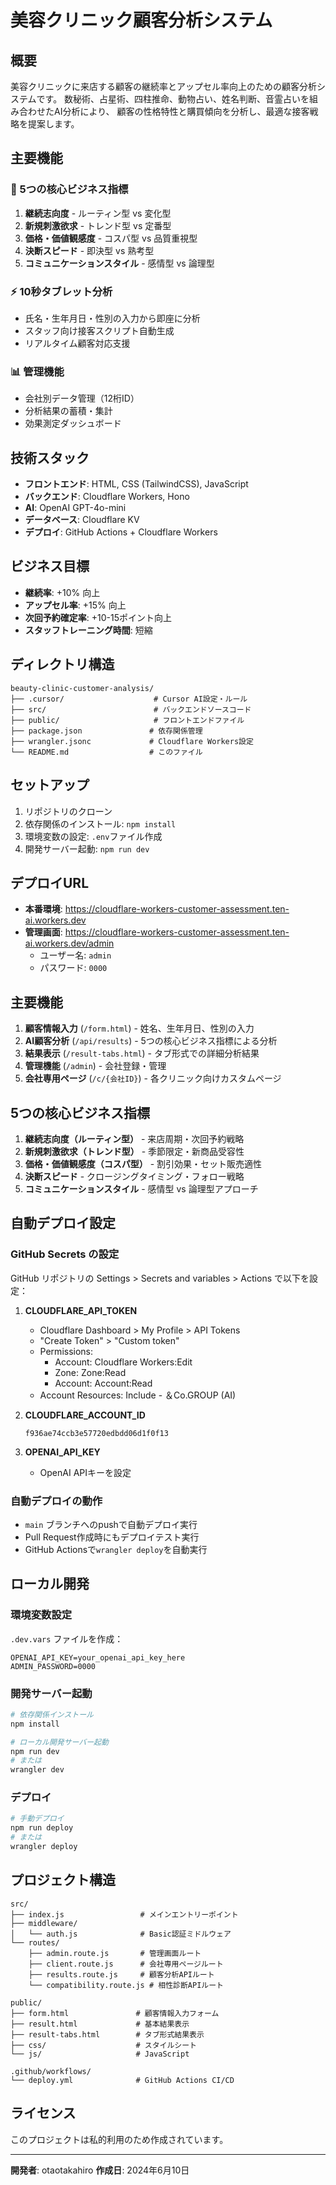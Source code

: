 # 美容クリニック顧客分析システム

## 概要
美容クリニックに来店する顧客の継続率とアップセル率向上のための顧客分析システムです。
数秘術、占星術、四柱推命、動物占い、姓名判断、音霊占いを組み合わせたAI分析により、
顧客の性格特性と購買傾向を分析し、最適な接客戦略を提案します。

## 主要機能

### 🔮 5つの核心ビジネス指標
1. **継続志向度** - ルーティン型 vs 変化型
2. **新規刺激欲求** - トレンド型 vs 定番型
3. **価格・価値観感度** - コスパ型 vs 品質重視型
4. **決断スピード** - 即決型 vs 熟考型
5. **コミュニケーションスタイル** - 感情型 vs 論理型

### ⚡ 10秒タブレット分析
- 氏名・生年月日・性別の入力から即座に分析
- スタッフ向け接客スクリプト自動生成
- リアルタイム顧客対応支援

### 📊 管理機能
- 会社別データ管理（12桁ID）
- 分析結果の蓄積・集計
- 効果測定ダッシュボード

## 技術スタック

- **フロントエンド**: HTML, CSS (TailwindCSS), JavaScript
- **バックエンド**: Cloudflare Workers, Hono
- **AI**: OpenAI GPT-4o-mini
- **データベース**: Cloudflare KV
- **デプロイ**: GitHub Actions + Cloudflare Workers

## ビジネス目標

- **継続率**: +10% 向上
- **アップセル率**: +15% 向上
- **次回予約確定率**: +10-15ポイント向上
- **スタッフトレーニング時間**: 短縮

## ディレクトリ構造

```
beauty-clinic-customer-analysis/
├── .cursor/                    # Cursor AI設定・ルール
├── src/                        # バックエンドソースコード
├── public/                     # フロントエンドファイル
├── package.json               # 依存関係管理
├── wrangler.jsonc             # Cloudflare Workers設定
└── README.md                  # このファイル
```

## セットアップ

1. リポジトリのクローン
2. 依存関係のインストール: `npm install`
3. 環境変数の設定: `.env`ファイル作成
4. 開発サーバー起動: `npm run dev`

## デプロイURL
- **本番環境**: https://cloudflare-workers-customer-assessment.ten-ai.workers.dev
- **管理画面**: https://cloudflare-workers-customer-assessment.ten-ai.workers.dev/admin
  - ユーザー名: `admin`
  - パスワード: `0000`

## 主要機能
1. **顧客情報入力** (`/form.html`) - 姓名、生年月日、性別の入力
2. **AI顧客分析** (`/api/results`) - 5つの核心ビジネス指標による分析
3. **結果表示** (`/result-tabs.html`) - タブ形式での詳細分析結果
4. **管理機能** (`/admin`) - 会社登録・管理
5. **会社専用ページ** (`/c/{会社ID}`) - 各クリニック向けカスタムページ

## 5つの核心ビジネス指標
1. **継続志向度（ルーティン型）** - 来店周期・次回予約戦略
2. **新規刺激欲求（トレンド型）** - 季節限定・新商品受容性
3. **価格・価値観感度（コスパ型）** - 割引効果・セット販売適性
4. **決断スピード** - クロージングタイミング・フォロー戦略
5. **コミュニケーションスタイル** - 感情型 vs 論理型アプローチ

## 自動デプロイ設定

### GitHub Secrets の設定
GitHub リポジトリの Settings > Secrets and variables > Actions で以下を設定：

1. **CLOUDFLARE_API_TOKEN**
   - Cloudflare Dashboard > My Profile > API Tokens
   - "Create Token" > "Custom token"
   - Permissions:
     - Account: Cloudflare Workers:Edit
     - Zone: Zone:Read
     - Account: Account:Read
   - Account Resources: Include - ＆Co.GROUP (AI)

2. **CLOUDFLARE_ACCOUNT_ID**
   ```
   f936ae74ccb3e57720edbdd06d1f0f13
   ```

3. **OPENAI_API_KEY**
   - OpenAI APIキーを設定

### 自動デプロイの動作
- `main` ブランチへのpushで自動デプロイ実行
- Pull Request作成時にもデプロイテスト実行
- GitHub Actionsで`wrangler deploy`を自動実行

## ローカル開発

### 環境変数設定
`.dev.vars` ファイルを作成：
```
OPENAI_API_KEY=your_openai_api_key_here
ADMIN_PASSWORD=0000
```

### 開発サーバー起動
```bash
# 依存関係インストール
npm install

# ローカル開発サーバー起動
npm run dev
# または
wrangler dev
```

### デプロイ
```bash
# 手動デプロイ
npm run deploy
# または
wrangler deploy
```

## プロジェクト構造
```
src/
├── index.js                 # メインエントリーポイント
├── middleware/
│   └── auth.js              # Basic認証ミドルウェア
└── routes/
    ├── admin.route.js       # 管理画面ルート
    ├── client.route.js      # 会社専用ページルート
    ├── results.route.js     # 顧客分析APIルート
    └── compatibility.route.js # 相性診断APIルート

public/
├── form.html               # 顧客情報入力フォーム
├── result.html             # 基本結果表示
├── result-tabs.html        # タブ形式結果表示
├── css/                    # スタイルシート
└── js/                     # JavaScript

.github/workflows/
└── deploy.yml              # GitHub Actions CI/CD
```

## ライセンス
このプロジェクトは私的利用のため作成されています。

---

**開発者**: otaotakahiro
**作成日**: 2024年6月10日

